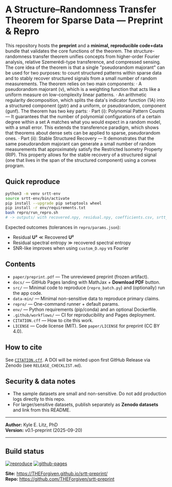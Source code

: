 # A Structure–Randomness Transfer Theorem for Sparse Data — Preprint & Repro

This repository hosts the **preprint** and a **minimal, reproducible code+data** bundle that validates the core functions of the theorem.
The structure-randomness transfer theorem unifies concepts from higher-order Fourier analysis, relative Szemerédi-type transference, and compressed sensing. The core idea of the theorem is that a single "pseudorandom majorant" can be used for two purposes: to count structured patterns within sparse data and to stably recover structured signals from a small number of random measurements.
The theorem relies on two main components:
·	A pseudorandom majorant (v), which is a weighting function that acts like a uniform measure on low-complexity linear patterns.
·	An arithmetic regularity decomposition, which splits the data's indicator function (1A​) into a structured component (gstr​) and a uniform, or pseudorandom, component (gunf​).
The theorem has two key parts:
·	Part (i): Polynomial Pattern Counts — It guarantees that the number of polynomial configurations of a certain degree within a set A matches what you would expect in a random model, with a small error. This extends the transference paradigm, which shows that theorems about dense sets can be applied to sparse, pseudorandom ones.
·	Part (ii): Stable Structured Recovery — It demonstrates that the same pseudorandom majorant can generate a small number of random measurements that approximately satisfy the Restricted Isometry Property (RIP). This property allows for the stable recovery of a structured signal (one that lives in the span of the structured component) using a convex program.


## Quick reproduce
```bash
python3 -m venv srtt-env
source srtt-env/bin/activate
pip install --upgrade pip setuptools wheel
pip install -r env/requirements.txt
bash repro/run_repro.sh
# -> outputs/ with recovered.npy, residual.npy, coefficients.csv, srtt_report.html
```

Expected outcomes (tolerances in `repro/params.json`):
- Residual **U²** ≪ Recovered **U²**
- Residual spectral entropy ≫ recovered spectral entropy
- SNR-like improves when using `custom_D.npy` vs Fourier

## Contents
- `paper/preprint.pdf` — The unreviewed preprint (frozen artifact).
- `docs/` — GitHub Pages landing with MathJax + **Download PDF** button.
- `src/` — Minimal code to reproduce (`repro_batch.py`) and (optionally) run the app code.
- `data-min/` — Minimal non-sensitive data to reproduce primary claims.
- `repro/` — One-command runner + default params.
- `env/` — Python requirements (pip/conda) and an optional Dockerfile.
- `.github/workflows/` — CI for reproducibility and Pages deployment.
- `CITATION.cff` — How to cite this work.
- `LICENSE` — Code license (MIT). See `paper/LICENSE` for preprint (CC BY 4.0).

## How to cite
See [`CITATION.cff`](CITATION.cff). A DOI will be minted upon first GitHub Release via Zenodo (see `RELEASE_CHECKLIST.md`).

## Security & data notes
- The sample datasets are small and non-sensitive. Do not add production logs directly to this repo.
- For larger/sensitive datasets, publish separately as **Zenodo datasets** and link from this README.

---

**Author:** Kyle E. Litz, PhD  
**Version:** v0.1-preprint (2025-09-20)

---

## Build status
[![reproduce](https://github.com/THEForgiven/srtt-preprint/actions/workflows/ci.yml/badge.svg)](https://github.com/THEForgiven/srtt-preprint/actions/workflows/ci.yml)
[![github-pages](https://github.com/THEForgiven/srtt-preprint/actions/workflows/pages.yml/badge.svg)](https://github.com/THEForgiven/srtt-preprint/actions/workflows/pages.yml)

**Site:** https://THEForgiven.github.io/srtt-preprint/  
**Repo:** https://github.com/THEForgiven/srtt-preprint
